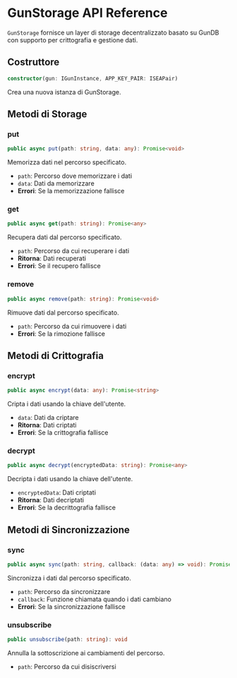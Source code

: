 # GunStorage API Reference

`GunStorage` fornisce un layer di storage decentralizzato basato su GunDB con supporto per crittografia e gestione dati.

## Costruttore

```typescript
constructor(gun: IGunInstance, APP_KEY_PAIR: ISEAPair)
```

Crea una nuova istanza di GunStorage.

## Metodi di Storage

### put
```typescript
public async put(path: string, data: any): Promise<void>
```
Memorizza dati nel percorso specificato.
- `path`: Percorso dove memorizzare i dati
- `data`: Dati da memorizzare
- **Errori**: Se la memorizzazione fallisce

### get
```typescript
public async get(path: string): Promise<any>
```
Recupera dati dal percorso specificato.
- `path`: Percorso da cui recuperare i dati
- **Ritorna**: Dati recuperati
- **Errori**: Se il recupero fallisce

### remove
```typescript
public async remove(path: string): Promise<void>
```
Rimuove dati dal percorso specificato.
- `path`: Percorso da cui rimuovere i dati
- **Errori**: Se la rimozione fallisce

## Metodi di Crittografia

### encrypt
```typescript
public async encrypt(data: any): Promise<string>
```
Cripta i dati usando la chiave dell'utente.
- `data`: Dati da criptare
- **Ritorna**: Dati criptati
- **Errori**: Se la crittografia fallisce

### decrypt
```typescript
public async decrypt(encryptedData: string): Promise<any>
```
Decripta i dati usando la chiave dell'utente.
- `encryptedData`: Dati criptati
- **Ritorna**: Dati decriptati
- **Errori**: Se la decrittografia fallisce

## Metodi di Sincronizzazione

### sync
```typescript
public async sync(path: string, callback: (data: any) => void): Promise<void>
```
Sincronizza i dati dal percorso specificato.
- `path`: Percorso da sincronizzare
- `callback`: Funzione chiamata quando i dati cambiano
- **Errori**: Se la sincronizzazione fallisce

### unsubscribe
```typescript
public unsubscribe(path: string): void
```
Annulla la sottoscrizione ai cambiamenti del percorso.
- `path`: Percorso da cui disiscriversi

